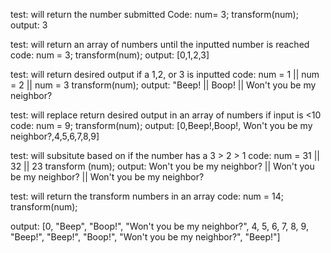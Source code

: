 test: will return the number submitted
Code: num= 3;
      transform(num);
output: 3

test: will return an array of numbers until the inputted number is reached
code: num = 3;
      transform(num);
output: [0,1,2,3]

test: will return desired output if a 1,2, or 3 is inputted
code: num = 1 || num = 2 || num = 3
      transform(num);
output: "Beep! || Boop! || Won't you be my neighbor?

test: will replace return desired output in an array of numbers if input is <10
code: num = 9;
      transform(num);
output: [0,Beep!,Boop!, Won't you be my neighbor?,4,5,6,7,8,9]

test: will subsitute based on if the number has a 3 > 2 > 1 
code: num = 31 || 32 || 23
      transform (num);
output: Won't you be my neighbor? || Won't you be my neighbor? || Won't you be my neighbor?

test: will return the transform numbers in an array 
code: num = 14;
      transform(num);

output: [0, "Beep", "Boop!", "Won't you be my neighbor?", 4, 5, 6, 7, 8, 9, "Beep!", "Beep!", "Boop!", "Won't you be my neighbor?", "Beep!"]
